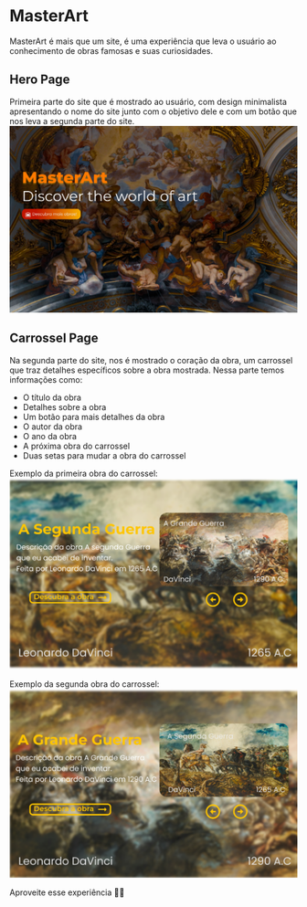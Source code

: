 
# MasterArt

MasterArt é mais que um site, é uma experiência que leva o usuário ao conhecimento de obras famosas e suas curiosidades.

## Hero Page

Primeira parte do site que é mostrado ao usuário, com design minimalista apresentando o nome do site junto com o objetivo dele e com um botão que nos leva a segunda parte do site.
![Hero Page](https://raw.githubusercontent.com/JuanSantos64/Masterart/main/assets/images%20conceitual/Home%20(2).png)

## Carrossel Page

Na segunda parte do site, nos é mostrado o coração da obra, um carrossel que traz detalhes específicos sobre a obra mostrada.
Nessa parte temos informações como:
- O título da obra
- Detalhes sobre a obra
- Um botão para mais detalhes da obra
- O autor da obra
- O ano da obra
- A próxima obra do carrossel
- Duas setas para mudar a obra do carrossel

Exemplo da primeira obra do carrossel:
![Carrossel Page](https://raw.githubusercontent.com/JuanSantos64/Masterart/main/assets/images%20conceitual/Primeiro%20Carrossel.png)

Exemplo da segunda obra do carrossel:
![Carrossel Page 2](https://raw.githubusercontent.com/JuanSantos64/Masterart/main/assets/images%20conceitual/Segundo%20Carrossel.png)

Aproveite esse experiência 👨‍💻




